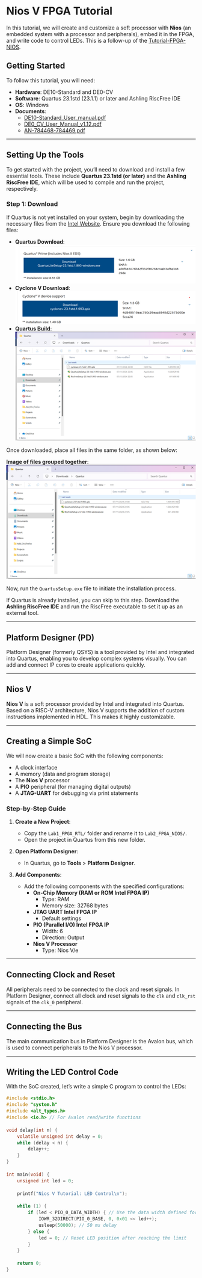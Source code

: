 # Nios V FPGA Tutorial

In this tutorial, we will create and customize a soft processor with **Nios** (an embedded system with a processor and peripherals), embed it in the FPGA, and write code to control LEDs. This is a follow-up of the [Tutorial-FPGA-NIOS](https://insper.github.io/Embarcados-Avancados/Tutorial-FPGA-NIOS/).

## Getting Started

To follow this tutorial, you will need:

- **Hardware**: DE10-Standard and DE0-CV
- **Software**: Quartus 23.1std (23.1.1) or later and Ashling RiscFree IDE
- **OS**: Windows
- **Documents**:
  - [DE10-Standard_User_manual.pdf](./pdfs/DE10-Standard_User_manual.pdf)
  - [DE0_CV_User_Manual_v1.12.pdf](./pdfs/DE0_CV_User_Manual_v1.12.pdf)
  - [AN-784468-784469.pdf](./pdfs/an-784468-784469.pdf)

---

## Setting Up the Tools

To get started with the project, you’ll need to download and install a few essential tools. These include **Quartus 23.1std (or later)** and the **Ashling RiscFree IDE**, which will be used to compile and run the project, respectively.

### Step 1: Download

If Quartus is not yet installed on your system, begin by downloading the necessary files from the [Intel Website](https://www.intel.com/content/www/us/en/software-kit/825278/intel-quartus-prime-lite-edition-design-software-version-23-1-1-for-windows.html). Ensure you download the following files:

- **Quartus Download**: ![Quartus Download](./imgs/Quartus_download.png)
- **Cyclone V Download**: ![Cyclone V Download](./imgs/Cyclonev_Download.png)
- **Quartus Build**: ![Quartus Build](./imgs/Quartus_Build.png)

Once downloaded, place all files in the same folder, as shown below:

**Image of files grouped together**: ![Grouped Files](./imgs/Quartus_Build.png)

Now, run the `QuartusSetup.exe` file to initiate the installation process.

If Quartus is already installed, you can skip to this step. Download the **Ashling RiscFree IDE** and run the RiscFree executable to set it up as an external tool.



---

## Platform Designer (PD)

Platform Designer (formerly QSYS) is a tool provided by Intel and integrated into Quartus, enabling you to develop complex systems visually. You can add and connect IP cores to create applications quickly.

---

## Nios V

**Nios V** is a soft processor provided by Intel and integrated into Quartus. Based on a RISC-V architecture, Nios V supports the addition of custom instructions implemented in HDL. This makes it highly customizable.

---

## Creating a Simple SoC

We will now create a basic SoC with the following components:

- A clock interface
- A memory (data and program storage)
- The **Nios V** processor
- A **PIO** peripheral (for managing digital outputs)
- A **JTAG-UART** for debugging via print statements

### Step-by-Step Guide

1. **Create a New Project**:
    - Copy the `Lab1_FPGA_RTL/` folder and rename it to `Lab2_FPGA_NIOS/`.
    - Open the project in Quartus from this new folder.

2. **Open Platform Designer**:
    - In Quartus, go to **Tools** > **Platform Designer**.

3. **Add Components**:
    - Add the following components with the specified configurations:
        - **On-Chip Memory (RAM or ROM Intel FPGA IP)**
            - Type: RAM
            - Memory size: 32768 bytes
        - **JTAG UART Intel FPGA IP**
            - Default settings
        - **PIO (Parallel I/O) Intel FPGA IP**
            - Width: 6
            - Direction: Output
        - **Nios V Processor**
            - Type: Nios V/e

---

## Connecting Clock and Reset

All peripherals need to be connected to the clock and reset signals. In Platform Designer, connect all clock and reset signals to the `clk` and `clk_rst` signals of the `clk_0` peripheral.

---

## Connecting the Bus

The main communication bus in Platform Designer is the Avalon bus, which is used to connect peripherals to the Nios V processor.

---

## Writing the LED Control Code

With the SoC created, let’s write a simple C program to control the LEDs:

```c
#include <stdio.h>
#include "system.h"
#include <alt_types.h>
#include <io.h> // For Avalon read/write functions

void delay(int n) {
    volatile unsigned int delay = 0;
    while (delay < n) {
        delay++;
    }
}

int main(void) {
    unsigned int led = 0;

    printf("Nios V Tutorial: LED Control\n");

    while (1) {
        if (led < PIO_0_DATA_WIDTH) { // Use the data width defined for the PIO
            IOWR_32DIRECT(PIO_0_BASE, 0, 0x01 << led++);
            usleep(50000); // 50 ms delay
        } else {
            led = 0; // Reset LED position after reaching the limit
        }
    }

    return 0;
}
